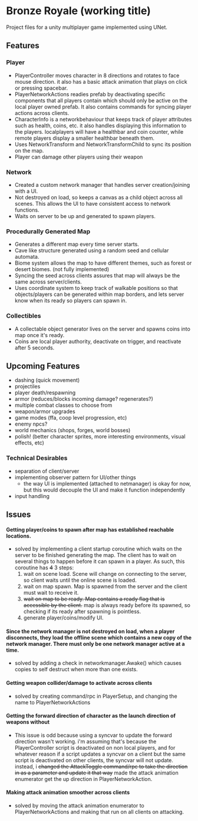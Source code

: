 # Bronze Royale (working title)

Project files for a unity multiplayer game implemented using UNet. 

## Features
### Player
- PlayerController moves character in 8 directions and rotates to face mouse direction. it also has a basic attack animation that plays on click or pressing spacebar.
- PlayerNetworkActions readies prefab by deactivating specific components that all players contain which should only be active on the local player owned prefab. It also contains commands for syncing player actions across clients.
- CharacterInfo is a networkbehaviour that keeps track of player attributes such as health, coins, etc. it also handles displaying this information to the players. localplayers will have a healthbar and coin counter, while remote players display a smaller healthbar beneath them.
- Uses NetworkTransform and NetworkTransformChild to sync its position on the map.
- Player can damage other players using their weapon

### Network
- Created a custom network manager that handles server creation/joining with a UI. 
- Not destroyed on load, so keeps a canvas as a child object across all scenes. This allows the UI to have consistent access to network functions.
- Waits on server to be up and generated to spawn players.

### Procedurally Generated Map
- Generates a different map every time server starts.
- Cave like structure generated using a random seed and cellular automata.
- Biome system allows the map to have different themes, such as forest or desert biomes. (not fully implemented)
- Syncing the seed across clients assures that map will always be the same across server/clients.
- Uses coordinate system to keep track of walkable positions so that objects/players can be generated within map borders, and lets server know when its ready so players can spawn in.

### Collectibles
- A collectable object generator lives on the server and spawns coins into map once it's ready.
- Coins are local player authority, deactivate on trigger, and reactivate after 5 seconds.

## Upcoming Features
- dashing (quick movement)
- projectiles
- player death/respawning
- armor (reduces/blocks incoming damage? regenerates?)
- multiple combat classes to choose from
- weapon/armor upgrades
- game modes (ffa, coop level progression, etc)
- enemy npcs?
- world mechanics (shops, forges, world bosses)
- polish! (better character sprites, more interesting environments, visual effects, etc)

### Technical Desirables
- separation of client/server
- implementing observer pattern for UI/other things
  * the way UI is implemented (attached to netmanager) is okay for now, but this would decouple the UI and make it function independently
- input handling

## Issues
#### Getting player/coins to spawn after map has established reachable locations.
- solved by implementing a client startup coroutine which waits on the server to be finished generating the map. The client has to wait on several things to happen before it can spawn in a player. As such, this coroutine has ~~4~~ 3 steps:
  1. wait on scene load. Scene will change on connecting to the server, so client waits until the online scene is loaded.
  2. wait on map spawn. Map is spawned from the server and the client must wait to receive it.
  3. ~~wait on map to be ready. Map contains a ready flag that is accessible by the client.~~ map is always ready before its spawned, so checking if its ready after spawning is pointless.
  4. generate player/coins/modify UI. 

#### Since the network manager is not destroyed on load, when a player disconnects, they load the offline scene which contains a new copy of the network manager. There must only be one network manager active at a time.
  * solved by adding a check in networkmanager.Awake() which causes copies to self destruct when more than one exists.

#### Getting weapon collider/damage to activate across clients
  * solved by creating command/rpc in PlayerSetup, and changing the name to PlayerNetworkActions

#### Getting the forward direction of character as the launch direction of weapons without 
  * This issue is odd because using a syncvar to update the forward direction wasn't working. i'm assuming that's because the PlayerController script is deactivated on non local players, and for whatever reason if a script updates a syncvar on a client but the same script is deactivated on other clients, the syncvar will not update. instead, i ~~changed the AttackToggle command/rpc to take the direction in as a parameter and update it that way~~ made the attack animation enumerator get the up direction in PlayerNetworkAction.

#### Making attack animation smoother across clients
  * solved by moving the attack animation enumerator to PlayerNetworkActions and making that run on all clients on attacking.